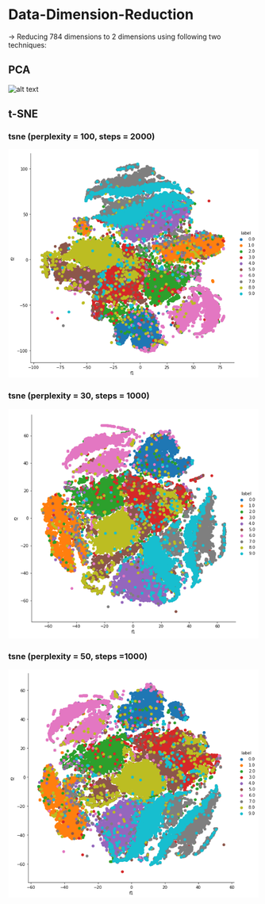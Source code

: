 # Data-Dimension-Reduction
-> Reducing 784 dimensions to 2 dimensions using following two techniques:
## PCA

![alt text](https://saini-dhiraj.github.io/Data-Dimension-Reduction/PCA/PCA-on-MNIST-data.png)

## t-SNE
### tsne (perplexity = 100, steps = 2000)
![alt text](https://github.com/saini-dhiraj/Data-Dimension-Reduction/blob/master/t-SNE/tsne-100-2000.png)

### tsne (perplexity = 30, steps = 1000)
![alt text](https://github.com/saini-dhiraj/Data-Dimension-Reduction/blob/master/t-SNE/tsne-30-1000.png)

### tsne (perplexity = 50, steps =1000)
![alt text](https://github.com/saini-dhiraj/Data-Dimension-Reduction/blob/master/t-SNE/tsne-50-1000.png)

